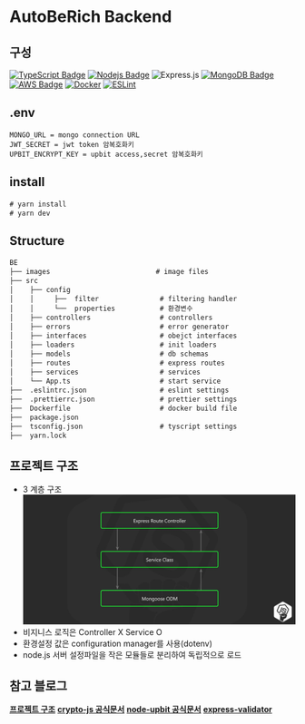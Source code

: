 # AutoBeRich Backend

## 구성

[![TypeScript Badge](https://img.shields.io/badge/Typescript-235A97?style=flat-square&logo=Typescript&logoColor=white)]()
[![Nodejs Badge](https://img.shields.io/badge/Node.js-339933?style=flat-square&logo=Node.js&logoColor=white)]()
![Express.js](https://img.shields.io/badge/express.js-%23404d59.svg?style=flat-square&logo=express&logoColor=%2361DAFB)
[![MongoDB Badge](https://img.shields.io/badge/MongoDB-47A248?style=flat-square&logo=MongoDB&logoColor=white)]()
[![AWS Badge](https://img.shields.io/badge/AmazonAWS-232F3E?style=flat-square&logo=Amazon%20AWS&logoColor=white)]()
[![Docker](https://img.shields.io/badge/docker-%230db7ed.svg?style=flat-square&logo=docker&logoColor=white)]()
[![ESLint](https://img.shields.io/badge/ESLint-4B3263?style=flat-square&logo=eslint&logoColor=white)]()

## .env

```
MONGO_URL = mongo connection URL
JWT_SECRET = jwt token 암복호화키
UPBIT_ENCRYPT_KEY = upbit access,secret 암복호화키
```

## install

```console
# yarn install
# yarn dev
```

## Structure

```
BE
├── images                          # image files
├── src
│    ├── config
│    │     ├──  filter               # filtering handler
│    │     └──  properties           # 환경변수
│    ├── controllers                 # controllers
│    ├── errors                      # error generator
│    ├── interfaces                  # obejct interfaces
│    ├── loaders                     # init loaders
│    ├── models                      # db schemas
│    ├── routes                      # express routes
│    ├── services                    # services
│    └── App.ts                      # start service
├──  .eslintrc.json                  # eslint settings
├──  .prettierrc.json                # prettier settings
├──  Dockerfile                      # docker build file
├──  package.json
├──  tsconfig.json                   # tyscript settings
├──  yarn.lock
```

## 프로젝트 구조

- 3 계층 구조
  ![3 Layer Architecture](./images/img.png)
- 비지니스 로직은 Controller X Service O
- 환경설정 값은 configuration manager를 사용(dotenv)
- node.js 서버 설정파일을 작은 모듈들로 분리하여 독립적으로 로드

## 참고 블로그

**[프로젝트 구조](https://velog.io/@hopsprings2/%EA%B2%AC%EA%B3%A0%ED%95%9C-node.js-%ED%94%84%EB%A1%9C%EC%A0%9D%ED%8A%B8-%EC%95%84%ED%82%A4%ED%85%8D%EC%B3%90-%EC%84%A4%EA%B3%84%ED%95%98%EA%B8%B0#pubsub-%EA%B3%84%EC%B8%B5%EB%8F%84-%EC%82%AC%EC%9A%A9%ED%95%98%EC%8B%AD%EC%8B%9C%EC%98%A4-%EF%B8%8F)**
**[crypto-js 공식문서](https://www.npmjs.com/package/crypto-js)**
**[node-upbit 공식문서](https://www.npmjs.com/package/node-upbit)**
**[express-validator](https://www.npmjs.com/package/express-validator)**
